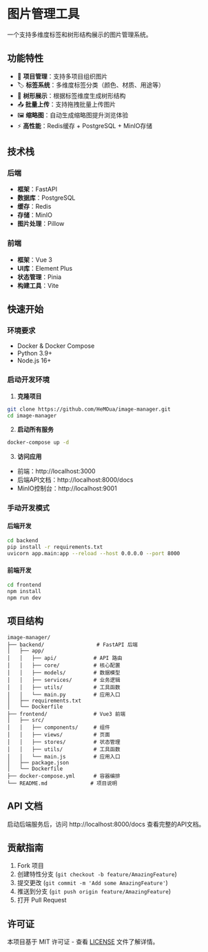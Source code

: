 # 图片管理工具

一个支持多维度标签和树形结构展示的图片管理系统。

## 功能特性

- 📁 **项目管理**：支持多项目组织图片
- 🏷️ **标签系统**：多维度标签分类（颜色、材质、用途等）
- 🌲 **树形展示**：根据标签维度生成树形结构
- 📤 **批量上传**：支持拖拽批量上传图片
- 🖼️ **缩略图**：自动生成缩略图提升浏览体验
- ⚡ **高性能**：Redis缓存 + PostgreSQL + MinIO存储

## 技术栈

### 后端
- **框架**：FastAPI
- **数据库**：PostgreSQL
- **缓存**：Redis
- **存储**：MinIO
- **图片处理**：Pillow

### 前端
- **框架**：Vue 3
- **UI库**：Element Plus
- **状态管理**：Pinia
- **构建工具**：Vite

## 快速开始

### 环境要求
- Docker & Docker Compose
- Python 3.9+
- Node.js 16+

### 启动开发环境

1. **克隆项目**
```bash
git clone https://github.com/HeMOua/image-manager.git
cd image-manager
```

2. **启动所有服务**
```bash
docker-compose up -d
```

3. **访问应用**
- 前端：http://localhost:3000
- 后端API文档：http://localhost:8000/docs
- MinIO控制台：http://localhost:9001

### 手动开发模式

#### 后端开发
```bash
cd backend
pip install -r requirements.txt
uvicorn app.main:app --reload --host 0.0.0.0 --port 8000
```

#### 前端开发
```bash
cd frontend
npm install
npm run dev
```

## 项目结构

```
image-manager/
├── backend/                 # FastAPI 后端
│   ├── app/
│   │   ├── api/            # API 路由
│   │   ├── core/           # 核心配置
│   │   ├── models/         # 数据模型
│   │   ├── services/       # 业务逻辑
│   │   ├── utils/          # 工具函数
│   │   └── main.py         # 应用入口
│   ├── requirements.txt
│   └── Dockerfile
├── frontend/               # Vue3 前端
│   ├── src/
│   │   ├── components/     # 组件
│   │   ├── views/          # 页面
│   │   ├── stores/         # 状态管理
│   │   ├── utils/          # 工具函数
│   │   └── main.js         # 应用入口
│   ├── package.json
│   └── Dockerfile
├── docker-compose.yml      # 容器编排
└── README.md              # 项目说明
```

## API 文档

启动后端服务后，访问 http://localhost:8000/docs 查看完整的API文档。

## 贡献指南

1. Fork 项目
2. 创建特性分支 (`git checkout -b feature/AmazingFeature`)
3. 提交更改 (`git commit -m 'Add some AmazingFeature'`)
4. 推送到分支 (`git push origin feature/AmazingFeature`)
5. 打开 Pull Request

## 许可证

本项目基于 MIT 许可证 - 查看 [LICENSE](LICENSE) 文件了解详情。